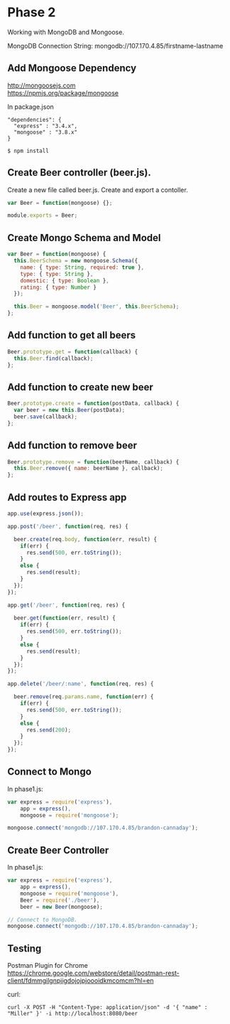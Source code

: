 # Phase 2
Working with MongoDB and Mongoose.

MongoDB Connection String: mongodb://107.170.4.85/firstname-lastname

## Add Mongoose Dependency
http://mongoosejs.com <br />
https://npmjs.org/package/mongoose <br />

In package.json

```
"dependencies": {
  "express" : "3.4.x",
  "mongoose" : "3.8.x"
}
```

```
$ npm install
```

## Create Beer controller (beer.js).

Create a new file called beer.js. Create and export a contoller.

```js
var Beer = function(mongoose) {};

module.exports = Beer;
```


## Create Mongo Schema and Model

```js
var Beer = function(mongoose) {
  this.BeerSchema = new mongoose.Schema({
    name: { type: String, required: true },
    type: { type: String },
    domestic: { type: Boolean },
    rating: { type: Number }
  });

  this.Beer = mongoose.model('Beer', this.BeerSchema);
};
```

## Add function to get all beers

```js
Beer.prototype.get = function(callback) {
  this.Beer.find(callback);
};
```

## Add function to create new beer

```js
Beer.prototype.create = function(postData, callback) {
  var beer = new this.Beer(postData);
  beer.save(callback);
};
```

## Add function to remove beer
```js
Beer.prototype.remove = function(beerName, callback) {
  this.Beer.remove({ name: beerName }, callback);
};
```

## Add routes to Express app

```js
app.use(express.json());
```

```js
app.post('/beer', function(req, res) {

  beer.create(req.body, function(err, result) {
    if(err) {
      res.send(500, err.toString());
    }
    else {
      res.send(result);
    }
  });
});

app.get('/beer', function(req, res) {
  
  beer.get(function(err, result) {
    if(err) {
      res.send(500, err.toString());
    }
    else {
      res.send(result);
    }
  });
});

app.delete('/beer/:name', function(req, res) {

  beer.remove(req.params.name, function(err) {
    if(err) {
      res.send(500, err.toString());
    }
    else {
      res.send(200);
    }
  });
});
```

## Connect to Mongo
In phase1.js:

```js
var express = require('express'),
    app = express(),
    mongoose = require('mongoose');

mongoose.connect('mongodb://107.170.4.85/brandon-cannaday');
```

## Create Beer Controller
In phase1.js:

```js
var express = require('express'),
    app = express(),
    mongoose = require('mongoose'),
    Beer = require('./beer'),
    beer = new Beer(mongoose);

// Connect to MongoDB.
mongoose.connect('mongodb://107.170.4.85/brandon-cannaday');
```

## Testing
Postman Plugin for Chrome <br />
https://chrome.google.com/webstore/detail/postman-rest-client/fdmmgilgnpjigdojojpjoooidkmcomcm?hl=en

curl:
```
curl -X POST -H "Content-Type: application/json" -d '{ "name" : "Miller" }' -i http://localhost:8080/beer
```
